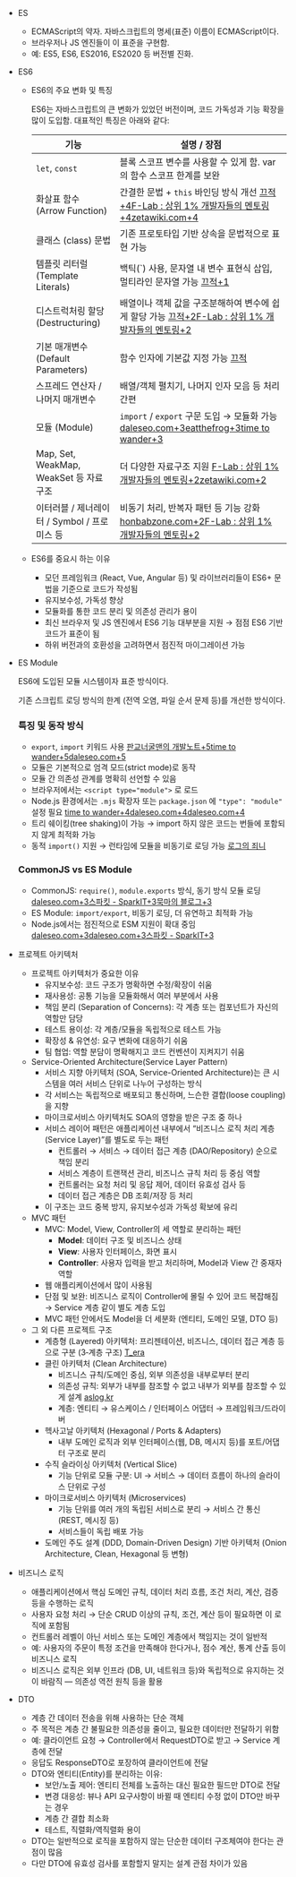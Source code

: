 - ES
    - ECMAScript의 약자. 자바스크립트의 명세(표준) 이름이 ECMAScript이다.
    - 브라우저나 JS 엔진들이 이 표준을 구현함.
    - 예: ES5, ES6, ES2016, ES2020 등 버전별 진화.
- ES6
    - ES6의 주요 변화 및 특징
        
        ES6는 자바스크립트의 큰 변화가 있었던 버전이며, 코드 가독성과 기능 확장을 많이 도입함. 대표적인 특징은 아래와 같다:
        
        | 기능 | 설명 / 장점 |
        | --- | --- |
        | `let`, `const` | 블록 스코프 변수를 사용할 수 있게 함. var의 함수 스코프 한계를 보완 |
        | 화살표 함수 (Arrow Function) | 간결한 문법 + `this` 바인딩 방식 개선 [끄적+4F-Lab : 상위 1% 개발자들의 멘토링+4zetawiki.com+4](https://f-lab.kr/insight/modern-javascript-and-ecmascript-6-features?utm_source=chatgpt.com) |
        | 클래스 (class) 문법 | 기존 프로토타입 기반 상속을 문법적으로 표현 가능 |
        | 템플릿 리터럴 (Template Literals) | 백틱(`) 사용, 문자열 내 변수 표현식 삽입, 멀티라인 문자열 가능 [끄적+1](https://itsurvival.tistory.com/33?utm_source=chatgpt.com) |
        | 디스트럭처링 할당 (Destructuring) | 배열이나 객체 값을 구조분해하여 변수에 쉽게 할당 가능 [끄적+2F-Lab : 상위 1% 개발자들의 멘토링+2](https://itsurvival.tistory.com/33?utm_source=chatgpt.com) |
        | 기본 매개변수 (Default Parameters) | 함수 인자에 기본값 지정 가능 [끄적](https://itsurvival.tistory.com/33?utm_source=chatgpt.com) |
        | 스프레드 연산자 / 나머지 매개변수 | 배열/객체 펼치기, 나머지 인자 모음 등 처리 간편 |
        | 모듈 (Module) | `import` / `export` 구문 도입 → 모듈화 가능 [daleseo.com+3eatthefrog+3time to wander+3](https://eatthefrog.tistory.com/6?utm_source=chatgpt.com) |
        | Map, Set, WeakMap, WeakSet 등 자료구조 | 더 다양한 자료구조 지원 [F-Lab : 상위 1% 개발자들의 멘토링+2zetawiki.com+2](https://f-lab.kr/insight/modern-javascript-and-ecmascript-6-features?utm_source=chatgpt.com) |
        | 이터러블 / 제너레이터 / Symbol / 프로미스 등 | 비동기 처리, 반복자 패턴 등 기능 강화 [honbabzone.com+2F-Lab : 상위 1% 개발자들의 멘토링+2](https://honbabzone.com/javascript/javascript-ecmascript6/?utm_source=chatgpt.com) |
    - ES6를 중요시 하는 이유
        - 모던 프레임워크 (React, Vue, Angular 등) 및 라이브러리들이 ES6+ 문법을 기준으로 코드가 작성됨
        - 유지보수성, 가독성 향상
        - 모듈화를 통한 코드 분리 및 의존성 관리가 용이
        - 최신 브라우저 및 JS 엔진에서 ES6 기능 대부분을 지원 → 점점 ES6 기반 코드가 표준이 됨
        - 하위 버전과의 호환성을 고려하면서 점진적 마이그레이션 가능
- ES Module
    
    ES6에 도입된 모듈 시스템이자 표준 방식이다.
    
    기존 스크립트 로딩 방식의 한계 (전역 오염, 파일 순서 문제 등)를 개선한 방식이다.
    
    ### 특징 및 동작 방식
    
    - `export`, `import` 키워드 사용 [판교너굴맨의 개발노트+5time to wander+5daleseo.com+5](https://zubetcha.tistory.com/entry/Javascript-ES-Module?utm_source=chatgpt.com)
    - 모듈은 기본적으로 엄격 모드(strict mode)로 동작
    - 모듈 간 의존성 관계를 명확히 선언할 수 있음
    - 브라우저에서는 `<script type="module">` 로 로드
    - Node.js 환경에서는 `.mjs` 확장자 또는 `package.json` 에 `"type": "module"` 설정 필요 [time to wander+4daleseo.com+4daleseo.com+4](https://www.daleseo.com/js-node-es-modules/?utm_source=chatgpt.com)
    - 트리 쉐이킹(tree shaking)이 가능 → import 하지 않은 코드는 번들에 포함되지 않게 최적화 가능
    - 동적 `import()` 지원 → 런타임에 모듈을 비동기로 로딩 가능 [로그의 죄니](https://jobreview.tistory.com/189?utm_source=chatgpt.com)
    
    ### CommonJS vs ES Module
    
    - CommonJS: `require()`, `module.exports` 방식, 동기 방식 모듈 로딩 [daleseo.com+3스파킷 - SparkIT+3묵마의 블로그+3](https://sparkit.tistory.com/25?utm_source=chatgpt.com)
    - ES Module: `import/export`, 비동기 로딩, 더 유연하고 최적화 가능
    - Node.js에서는 점진적으로 ESM 지원이 확대 중임 [daleseo.com+3daleseo.com+3스파킷 - SparkIT+3](https://www.daleseo.com/js-node-es-modules/?utm_source=chatgpt.com)
- 프로젝트 아키텍처
    - 프로젝트 아키텍처가 중요한 이유
        - 유지보수성: 코드 구조가 명확하면 수정/확장이 쉬움
        - 재사용성: 공통 기능을 모듈화해서 여러 부분에서 사용
        - 책임 분리 (Separation of Concerns): 각 계층 또는 컴포넌트가 자신의 역할만 담당
        - 테스트 용이성: 각 계층/모듈을 독립적으로 테스트 가능
        - 확장성 & 유연성: 요구 변화에 대응하기 쉬움
        - 팀 협업: 역할 분담이 명확해지고 코드 컨벤션이 지켜지기 쉬움
    - Service-Oriented Architecture(Service Layer Pattern)
        - 서비스 지향 아키텍처 (SOA, Service-Oriented Architecture)는 큰 시스템을 여러 서비스 단위로 나누어 구성하는 방식
        - 각 서비스는 독립적으로 배포되고 통신하며, 느슨한 결합(loose coupling)을 지향
        - 마이크로서비스 아키텍처도 SOA의 영향을 받은 구조 중 하나
        - 서비스 레이어 패턴은 애플리케이션 내부에서 “비즈니스 로직 처리 계층 (Service Layer)”를 별도로 두는 패턴
            - 컨트롤러 → 서비스 → 데이터 접근 계층 (DAO/Repository) 순으로 책임 분리
            - 서비스 계층이 트랜잭션 관리, 비즈니스 규칙 처리 등 중심 역할
            - 컨트롤러는 요청 처리 및 응답 제어, 데이터 유효성 검사 등
            - 데이터 접근 계층은 DB 조회/저장 등 처리
        - 이 구조는 코드 중복 방지, 유지보수성과 가독성 확보에 유리
    - MVC 패턴
        - MVC: Model, View, Controller의 세 역할로 분리하는 패턴
            - **Model**: 데이터 구조 및 비즈니스 상태
            - **View**: 사용자 인터페이스, 화면 표시
            - **Controller**: 사용자 입력을 받고 처리하며, Model과 View 간 중재자 역할
        - 웹 애플리케이션에서 많이 사용됨
        - 단점 및 보완: 비즈니스 로직이 Controller에 몰릴 수 있어 코드 복잡해짐 → Service 계층 같이 별도 계층 도입
        - MVC 패턴 안에서도 Model을 더 세분화 (엔티티, 도메인 모델, DTO 등)
    - 그 외 다른 프로젝트 구조
        - 계층형 (Layered) 아키텍처: 프리젠테이션, 비즈니스, 데이터 접근 계층 등으로 구분 (3‑계층 구조) [T_era](https://t-era.tistory.com/213?utm_source=chatgpt.com)
        - 클린 아키텍처 (Clean Architecture)
            - 비즈니스 규칙/도메인 중심, 외부 의존성을 내부로부터 분리
            - 의존성 규칙: 외부가 내부를 참조할 수 없고 내부가 외부를 참조할 수 있게 설계 [aslog.kr](https://www.aslog.kr/clean-architecture?utm_source=chatgpt.com)
            - 계층: 엔티티 → 유스케이스 / 인터페이스 어댑터 → 프레임워크/드라이버
        - 헥사고날 아키텍처 (Hexagonal / Ports & Adapters)
            - 내부 도메인 로직과 외부 인터페이스(웹, DB, 메시지 등)를 포트/어댑터 구조로 분리
        - 수직 슬라이싱 아키텍처 (Vertical Slice)
            - 기능 단위로 모듈 구분: UI → 서비스 → 데이터 흐름이 하나의 슬라이스 단위로 구성
        - 마이크로서비스 아키텍처 (Microservices)
            - 기능 단위를 여러 개의 독립된 서비스로 분리 → 서비스 간 통신 (REST, 메시징 등)
            - 서비스들이 독립 배포 가능
        - 도메인 주도 설계 (DDD, Domain-Driven Design) 기반 아키텍처 (Onion Architecture, Clean, Hexagonal 등 변형)
- 비즈니스 로직
    - 애플리케이션에서 핵심 도메인 규칙, 데이터 처리 흐름, 조건 처리, 계산, 검증 등을 수행하는 로직
    - 사용자 요청 처리 → 단순 CRUD 이상의 규칙, 조건, 계산 등이 필요하면 이 로직에 포함됨
    - 컨트롤러 레벨이 아닌 서비스 또는 도메인 계층에서 책임지는 것이 일반적
    - 예: 사용자의 주문이 특정 조건을 만족해야 한다거나, 점수 계산, 통계 산출 등이 비즈니스 로직
    - 비즈니스 로직은 외부 인프라 (DB, UI, 네트워크 등)와 독립적으로 유지하는 것이 바람직 — 의존성 역전 원칙 등을 활용
- DTO
    - 계층 간 데이터 전송을 위해 사용하는 단순 객체
    - 주 목적은 계층 간 불필요한 의존성을 줄이고, 필요한 데이터만 전달하기 위함
    - 예: 클라이언트 요청 → Controller에서 RequestDTO로 받고 → Service 계층에 전달
    - 응답도 ResponseDTO로 포장하여 클라이언트에 전달
    - DTO와 엔티티(Entity)를 분리하는 이유:
        - 보안/노출 제어: 엔티티 전체를 노출하는 대신 필요한 필드만 DTO로 전달
        - 변경 대응성: 뷰나 API 요구사항이 바뀔 때 엔티티 수정 없이 DTO만 바꾸는 경우
        - 계층 간 결합 최소화
        - 테스트, 직렬화/역직렬화 용이
    - DTO는 일반적으로 로직을 포함하지 않는 단순한 데이터 구조체여야 한다는 관점이 많음
    - 다만 DTO에 유효성 검사를 포함할지 말지는 설계 관점 차이가 있음